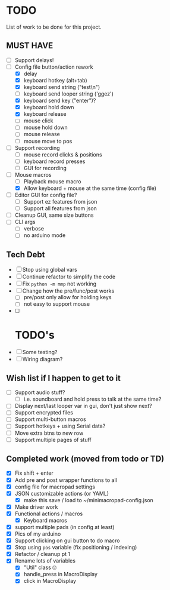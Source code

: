 # TODO

List of work to be done for this project.

## MUST HAVE
- [ ] Support delays!
- [ ] Config file button/action rework
  - [x] delay
  - [x] keyboard hotkey (alt+tab)
  - [x] keyboard send string ("test\n")
  - [ ] keyboard send looper string ('ggez')
  - [x] keyboard send key ("enter")?
  - [x] keyboard hold down
  - [x] keyboard release
  - [ ] mouse click 
  - [ ] mouse hold down
  - [ ] mouse release
  - [ ] mouse move to pos
- [ ] Support recording
  - [ ] mouse record clicks & positions
  - [ ] keyboard record presses
  - [ ] GUI for recording
- [ ] Mouse macros
  - [ ] Playback mouse macro
  - [x] Allow keyboard + mouse at the same time (config file)
- [ ] Editor GUI for config file?
  - [ ] Support ez features from json
  - [ ] Support all features from json
- [ ] Cleanup GUI, same size buttons
- [ ] CLI args 
  - [ ] verbose
  - [ ] no arduino mode

## Tech Debt
- [ ] Stop using global vars
- [ ] Continue refactor to simplify the code
- [ ] Fix `python -m mmp` not working
- [ ] Change how the pre/func/post works
  - [ ] pre/post only allow for holding keys
  - [ ] not easy to support mouse
- [ ] # TODO's
- [ ] Some testing?
- [ ] Wiring diagram?

## Wish list if I happen to get to it
- [ ] Support audio stuff?
  - [ ] i.e. soundboard and hold press to talk at the same time?
- [ ] Display next/last looper var in gui, don't just show next?
- [ ] Support encrypted files
- [ ] Support multi-button macros
- [ ] Support hotkeys + using Serial data?
- [ ] Move extra btns to new row
- [ ] Support multiple pages of stuff

## Completed work (moved from todo or TD)
- [x] Fix shift + enter
- [x] Add pre and post wrapper functions to all
- [x] config file for macropad settings
- [x] JSON customizable actions (or YAML)
  - [x] make this save / load to ~/minimacropad-config.json
- [x] Make driver work
- [x] Functional actions / macros
  - [x] Keyboard macros
- [x] support multiple pads (in config at least)
- [x] Pics of my arduino
- [x] Support clicking on gui button to do macro
- [x] Stop using `pos` variable (fix positioning / indexing)
- [x] Refactor / cleanup pt 1
- [x] Rename lots of variables
  - [x] "Util" class 🙄
  - [x] handle_press in MacroDisplay
  - [x] click in MacroDisplay